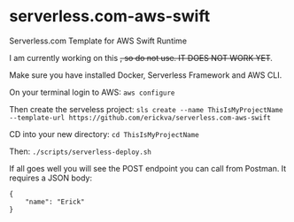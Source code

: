 # serverless.com-aws-swift
Serverless.com Template for AWS Swift Runtime

I am currently working on this ~~, so do not use.
IT DOES NOT WORK YET~~.

Make sure you have installed Docker, Serverless Framework and AWS CLI.

On your terminal login to AWS:
`aws configure`

Then create the serveless project:
`sls create --name ThisIsMyProjectName --template-url https://github.com/erickva/serverless.com-aws-swift`

CD into your new directory:
`cd ThisIsMyProjectName`

Then:
`./scripts/serverless-deploy.sh`

If all goes well you will see the POST endpoint you can call from Postman. It requires a JSON body:
```
{
    "name": "Erick"
}
```
